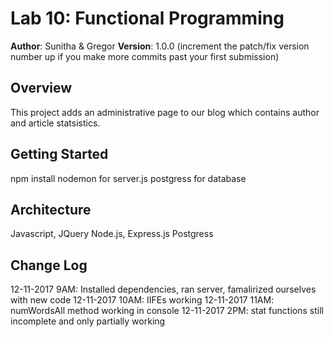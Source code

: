 # Lab 10: Functional Programming

**Author**: Sunitha & Gregor
**Version**: 1.0.0 (increment the patch/fix version number up if you make more commits past your first submission)

## Overview
This project adds an administrative page to our blog which contains author and article statsistics.

## Getting Started
npm install
nodemon for server.js
postgress for database

## Architecture
Javascript, JQuery
Node.js, Express.js
Postgress

## Change Log
12-11-2017 9AM:     Installed dependencies, ran server, famalirized ourselves with new code
12-11-2017 10AM:    IIFEs working
12-11-2017 11AM:    numWordsAll method working in console
12-11-2017 2PM:     stat functions still incomplete and only partially working